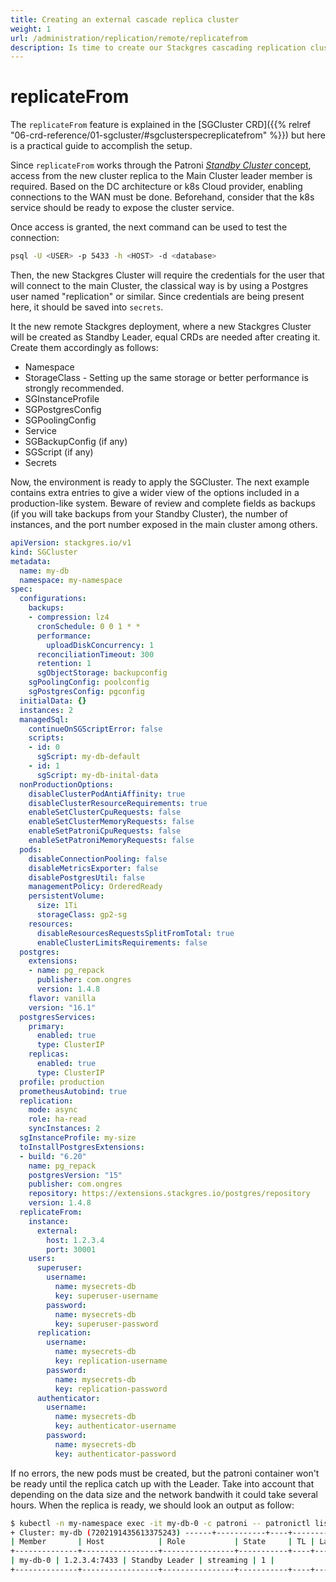 ```yaml
---
title: Creating an external cascade replica cluster
weight: 1
url: /administration/replication/remote/replicatefrom
description: Is time to create our Stackgres cascading replication cluster and start touching the details.
---
```


# replicateFrom

The `replicateFrom` feature is explained in the [SGCluster CRD]({{% relref "06-crd-reference/01-sgcluster/#sgclusterspecreplicatefrom" %}}) but here is a practical guide to accomplish the setup.

Since `replicateFrom` works through the Patroni [*Standby Cluster* concept](https://patroni.readthedocs.io/en/latest/standby_cluster.html), access from the new cluster replica to the Main Cluster leader member is required. Based on the DC architecture or k8s Cloud provider, enabling connections to the WAN must be done. Beforehand, consider that the k8s service should be ready to expose the cluster service.

Once access is granted, the next command can be used to test the connection:

```sh
psql -U <USER> -p 5433 -h <HOST> -d <database>
```

Then, the new Stackgres Cluster will require the credentials for the user that will connect to the main Cluster, the classical way is by using a Postgres user named "replication" or similar. Since credentials are being present here, it should be saved into `secrets`.


It the new remote Stackgres deployment, where a new Stackgres Cluster will be created as Standby Leader, equal CRDs are needed after creating it. Create them accordingly as follows:

- Namespace
- StorageClass - Setting up the same storage or better performance is strongly recommended.
- SGInstanceProfile
- SGPostgresConfig
- SGPoolingConfig
- Service
- SGBackupConfig (if any)
- SGScript (if any)
- Secrets

Now, the environment is ready to apply the SGCluster. The next example contains extra entries to give a wider view of the options included in a production-like system. Beware of review and complete fields as backups (if you will take backups from your Standby Cluster), the number of instances, and the port number exposed in the main cluster among others.

```yml
apiVersion: stackgres.io/v1
kind: SGCluster
metadata:
  name: my-db
  namespace: my-namespace
spec:
  configurations:
    backups:
    - compression: lz4
      cronSchedule: 0 0 1 * *
      performance:
        uploadDiskConcurrency: 1
      reconciliationTimeout: 300
      retention: 1
      sgObjectStorage: backupconfig
    sgPoolingConfig: poolconfig
    sgPostgresConfig: pgconfig
  initialData: {}
  instances: 2
  managedSql:
    continueOnSGScriptError: false
    scripts:
    - id: 0
      sgScript: my-db-default
    - id: 1
      sgScript: my-db-inital-data
  nonProductionOptions:
    disableClusterPodAntiAffinity: true
    disableClusterResourceRequirements: true
    enableSetClusterCpuRequests: false
    enableSetClusterMemoryRequests: false
    enableSetPatroniCpuRequests: false
    enableSetPatroniMemoryRequests: false
  pods:
    disableConnectionPooling: false
    disableMetricsExporter: false
    disablePostgresUtil: false
    managementPolicy: OrderedReady
    persistentVolume:
      size: 1Ti
      storageClass: gp2-sg
    resources:
      disableResourcesRequestsSplitFromTotal: true
      enableClusterLimitsRequirements: false
  postgres:
    extensions:
    - name: pg_repack
      publisher: com.ongres
      version: 1.4.8
    flavor: vanilla
    version: "16.1"
  postgresServices:
    primary:
      enabled: true
      type: ClusterIP
    replicas:
      enabled: true
      type: ClusterIP
  profile: production
  prometheusAutobind: true
  replication:
    mode: async
    role: ha-read
    syncInstances: 2
  sgInstanceProfile: my-size
  toInstallPostgresExtensions:
  - build: "6.20"
    name: pg_repack
    postgresVersion: "15"
    publisher: com.ongres
    repository: https://extensions.stackgres.io/postgres/repository
    version: 1.4.8
  replicateFrom:
    instance:
      external:
        host: 1.2.3.4
        port: 30001
    users:
      superuser:
        username:
          name: mysecrets-db
          key: superuser-username
        password:
          name: mysecrets-db
          key: superuser-password
      replication:
        username:
          name: mysecrets-db
          key: replication-username
        password:
          name: mysecrets-db
          key: replication-password
      authenticator:
        username:
          name: mysecrets-db
          key: authenticator-username
        password:
          name: mysecrets-db
          key: authenticator-password
```

If no errors, the new pods must be created, but the patroni container won't be ready until the replica catch up with the Leader. Take into account that depending on the data size and the network bandwith it could take several hours. When the replica is ready, we should look an output as follow:

```sh
$ kubectl -n my-namespace exec -it my-db-0 -c patroni -- patronictl list 
+ Cluster: my-db (7202191435613375243) ------+-----------+----+-----------+
| Member       | Host            | Role           | State     | TL | Lag in MB |
+--------------+-----------------+----------------+-----------+----+-----------+
| my-db-0 | 1.2.3.4:7433 | Standby Leader | streaming | 1 |           |
+--------------+-----------------+----------------+-----------+----+-----------+
```


